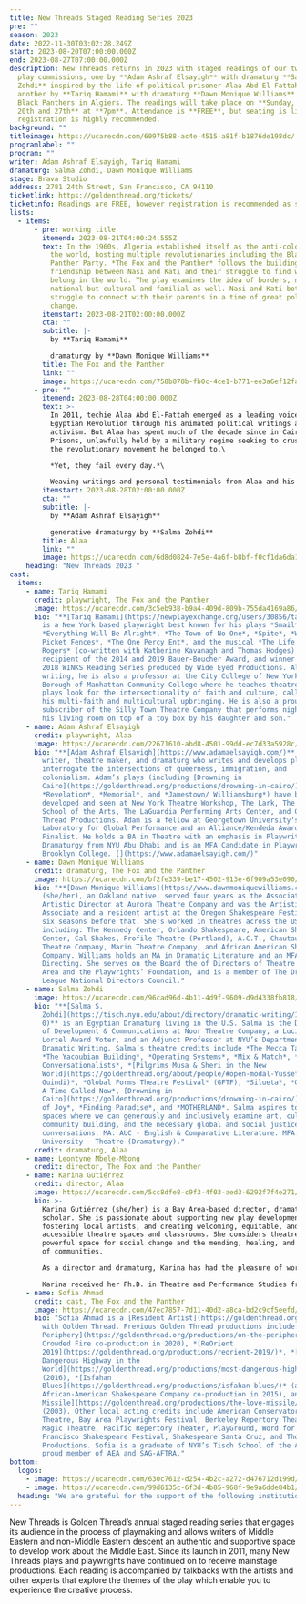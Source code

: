 ```yaml
---
title: New Threads Staged Reading Series 2023
pre: ""
season: 2023
date: 2022-11-30T03:02:28.249Z
start: 2023-08-20T07:00:00.000Z
end: 2023-08-27T07:00:00.000Z
description: N﻿ew Threads returns in 2023 with staged readings of our two new
  play commissions, one by **Adam Ashraf Elsayigh** with dramaturg **Salma
  Zohdi** inspired by the life of political prisoner Alaa Abd El-Fattah and
  another by **Tariq Hamami** with dramaturg **Dawn Monique Williams** about the
  Black Panthers in Algiers. The readings will take place on **Sunday, August
  20th and 27th** at **7pm**. Attendance is **FREE**, but seating is limited, so
  registration is highly recommended.
background: ""
titleimage: https://ucarecdn.com/60975b88-ac4e-4515-a81f-b1876de198dc/
programlabel: ""
program: ""
writer: Adam Ashraf Elsayigh, Tariq Hamami
dramaturg: Salma Zohdi, Dawn Monique Williams
stage: Brava Studio
address: 2781 24th Street, San Francisco, CA 94110
ticketlink: https://goldenthread.org/tickets/
ticketinfo: Readings are FREE, however registration is recommended as space is limited.
lists:
  - items:
      - pre: working title
        itemend: 2023-08-21T04:00:24.555Z
        text: In the 1960s, Algeria established itself as the anti-colonial capital of
          the world, hosting multiple revolutionaries including the Black
          Panther Party. *The Fox and the Panther* follows the building of a
          friendship between Nasi and Kati and their struggle to find where they
          belong in the world. The play examines the idea of borders, not just
          national but cultural and familial as well. Nasi and Kati both
          struggle to connect with their parents in a time of great political
          change.
        itemstart: 2023-08-21T02:00:00.000Z
        cta: ""
        subtitle: |-
          by **Tariq Hamami**

          dramaturgy by **Dawn Monique Williams**
        title: The Fox and the Panther
        link: ""
        image: https://ucarecdn.com/758b878b-fb0c-4ce1-b771-ee3a6ef12faf/
      - pre: ""
        itemend: 2023-08-28T04:00:00.000Z
        text: >-
          In 2011, techie Alaa Abd El-Fattah emerged as a leading voice in the
          Egyptian Revolution through his animated political writings and
          activism. But Alaa has spent much of the decade since in Cairo
          Prisons, unlawfully held by a military regime seeking to crush him and
          the revolutionary movement he belonged to.\

          *Yet, they fail every day.*\

          Weaving writings and personal testimonials from Alaa and his family members, alongside vivid memoryscapes and haunting images, **Alaa: A Family Trilogy** is an epic dramatization of a single family's unwavering resistance at the heart of a nation's fight for justice.
        itemstart: 2023-08-28T02:00:00.000Z
        cta: ""
        subtitle: |-
          by **Adam Ashraf Elsayigh**

          generative dramaturgy by **Salma Zohdi**
        title: Alaa
        link: ""
        image: https://ucarecdn.com/6d8d0824-7e5e-4a6f-b8bf-f0cf1da6da1d/
    heading: "New Threads 2023 "
cast:
  items:
    - name: Tariq Hamami
      credit: playwright, The Fox and the Panther
      image: https://ucarecdn.com/3c5eb938-b9a4-409d-809b-755da4169a86/
      bio: "**[Tariq Hamami](https://newplayexchange.org/users/30856/tariq-hamami)**
        is a New York based playwright best known for his plays *Smail*,
        *Everything Will Be Alright*, *The Town of No One*, *Spite*, *White
        Picket Fences*, *The One Percy Ent*, and the musical *The Life of Mary
        Rogers* (co-written with Katherine Kavanagh and Thomas Hodges). He is a
        recipient of the 2014 and 2019 Bauer-Boucher Award, and winner of the
        2018 WINKS Reading Series produced by Wide Eyed Productions. Along with
        writing, he is also a professor at the City College of New York and the
        Borough of Manhattan Community College where he teaches theatre. His
        plays look for the intersectionality of faith and culture, calling on
        his multi-faith and multicultural upbringing. He is also a proud
        subscriber of the Silly Town Theatre Company that performs nightly in
        his living room on top of a toy box by his daughter and son."
    - name: Adam Ashraf Elsayigh
      credit: playwright, Alaa
      image: https://ucarecdn.com/22671610-abd8-4501-99dd-ec7d33a5928c/
      bio: "**[Adam Ashraf Elsayigh](https://www.adamaelsayigh.com/)** is an Egyptian
        writer, theatre maker, and dramaturg who writes and develops plays that
        interrogate the intersections of queerness, immigration, and
        colonialism. Adam’s plays (including [Drowning in
        Cairo](https://goldenthread.org/productions/drowning-in-cairo/),
        *Revelation*, *Memorial*, and *Jamestown/ Williamsburg*) have been
        developed and seen at New York Theatre Workshop, The Lark, The Tisch
        School of the Arts, The LaGuardia Performing Arts Center, and Golden
        Thread Productions. Adam is a fellow at Georgetown University's
        Laboratory for Global Performance and an Alliance/Kendeda Award
        Finalist. He holds a BA in Theatre with an emphasis in Playwriting and
        Dramaturgy from NYU Abu Dhabi and is an MFA Candidate in Playwriting at
        Brooklyn College. [](https://www.adamaelsayigh.com/)"
    - name: Dawn Monique Williams
      credit: dramaturg, The Fox and the Panther
      image: https://ucarecdn.com/bf2fe339-be17-4502-913e-6f909a53e090/
      bio: "**[Dawn Monique Williams](https://www.dawnmoniquewilliams.com/)**
        (she/her), an Oakland native, served four years as the Associate
        Artistic Director at Aurora Theatre Company and was the Artistic
        Associate and a resident artist at the Oregon Shakespeare Festival for
        six seasons before that. She's worked in theatres across the US
        including: The Kennedy Center, Orlando Shakespeare, American Shakespeare
        Center, Cal Shakes, Profile Theatre (Portland), A.C.T., Chautauqua
        Theatre Company, Marin Theatre Company, and African American Shakespeare
        Company. Williams holds an MA in Dramatic Literature and an MFA in
        Directing. She serves on the Board the of Directors of Theatre Bay
        Area and the Playwrights’ Foundation, and is a member of The Drama
        League National Directors Council."
    - name: Salma Zohdi
      image: https://ucarecdn.com/96cad96d-4b11-4d9f-9609-d9d4338fb818/
      bio: "**[Salma S.
        Zohdi](https://tisch.nyu.edu/about/directory/dramatic-writing/190469683\
        0)** is an Egyptian Dramaturg living in the U.S. Salma is the Director
        of Development & Communications at Noor Theatre Company, a Lucille
        Lortel Award Voter, and an Adjunct Professor at NYU’s Department of
        Dramatic Writing. Salma’s theatre credits include *The Mecca Tales*,
        *The Yacoubian Building*, *Operating Systems*, *Mix & Match*, *The
        Conversationalists*, *[Pilgrims Musa & Sheri in the New
        World](https://goldenthread.org/about/people/#open-modal-Yussef%20El%20\
        Guindi)*, *Global Forms Theatre Festival* (GFTF), *Silueta*, *Once Upon
        A Time Called Now*, [Drowning in
        Cairo](https://goldenthread.org/productions/drowning-in-cairo/), *House
        of Joy*, *Finding Paradise*, and *MOTHERLAND*. Salma aspires to create
        spaces where we can generously and inclusively examine art, culture,
        community building, and the necessary global and social justice
        conversations. MA: AUC - English & Comparative Literature. MFA: Columbia
        University - Theatre (Dramaturgy)."
      credit: dramaturg, Alaa
    - name: Leontyne Mbele-Mbong
      credit: director, The Fox and the Panther
    - name: Karina Gutiérrez
      credit: director, Alaa
      image: https://ucarecdn.com/5cc8dfe8-c9f3-4f03-aed3-6292f7f4e271/
      bio: >-
        Karina Gutiérrez (she/her) is a Bay Area-based director, dramaturg, and
        scholar. She is passionate about supporting new play development,
        fostering local artists, and creating welcoming, equitable, and
        accessible theatre spaces and classrooms. She considers theatre a
        powerful space for social change and the mending, healing, and restoring
        of communities.

        As a director and dramaturg, Karina has had the pleasure of working with Bay Area Children’s Theatre, BRAVA, Crowded Fire, Huntington Theatre, Magic Theatre, PlayGround, Playwright’s Foundation, Shotgun Players, Stanford University, TheatreFirst, Townhall Theatre, UC Berkeley, West Edge Opera, and Word for Word. She is a member of the Latinx Theatre Commons Steering Committee, Board member at Crowded Fire Theatre, Theatre Bay Area, and a founding member of the Bay Area Latinx Theatre Alliance Network (BALTAN).

        Karina received her Ph.D. in Theatre and Performance Studies from Stanford University, where she was awarded the Carl Weber Prize for integration of Creative Practice and Scholarly Research. Her scholarship concentrates on the intersection of politics and performance, specifically how digital interventions, institutionalization efforts, and historical narrative affect the development and sustainability of social and politically engaged performance companies and collectives in the Americas. She is currently a professor of Theatre History and Performance Studies in the Department of Theatre and Dance and Santa Clara University.
    - name: Sofia Ahmad
      credit: cast, The Fox and the Panther
      image: https://ucarecdn.com/47ec7857-7d11-40d2-a8ca-bd2c9cf5eefd/-/crop/906x1141/260,0/-/preview/
      bio: "Sofia Ahmad is a [Resident Artist](https://goldenthread.org/about/people/)
        with Golden Thread. Previous Golden Thread productions include: *[On The
        Periphery](https://goldenthread.org/productions/on-the-periphery/)* (a
        Crowded Fire co-production in 2020), *[ReOrient
        2019](https://goldenthread.org/productions/reorient-2019/)*, *[The Most
        Dangerous Highway in the
        World](https://goldenthread.org/productions/most-dangerous-highway/)*
        (2016), *[Isfahan
        Blues](https://goldenthread.org/productions/isfahan-blues/)* (an
        African-American Shakespeare Company co-production in 2015), and *[Love
        Missile](https://goldenthread.org/productions/the-love-missile/)*
        (2003). Other local acting credits include American Conservatory
        Theatre, Bay Area Playwrights Festival, Berkeley Repertory Theatre,
        Magic Theatre, Pacific Repertory Theater, PlayGround, Word for Word, San
        Francisco Shakespeare Festival, Shakespeare Santa Cruz, and Those Women
        Productions. Sofia is a graduate of NYU’s Tisch School of the Arts and a
        proud member of AEA and SAG-AFTRA."
bottom:
  logos:
    - image: https://ucarecdn.com/630c7612-d254-4b2c-a272-d476712d199d/
    - image: https://ucarecdn.com/99d6135c-6f3d-4b85-968f-9e9a6dde84b1/
  heading: "We are grateful for the support of the following institutions:"
---
```

New Threads is Golden Thread’s annual staged reading series that engages its audience in the process of playmaking and allows writers of Middle Eastern and non-Middle Eastern descent an authentic and supportive space to develop work about the Middle East. Since its launch in 2011, many New Threads plays and playwrights have continued on to receive mainstage productions. Each reading is accompanied by talkbacks with the artists and other experts that explore the themes of the play which enable you to experience the creative process.